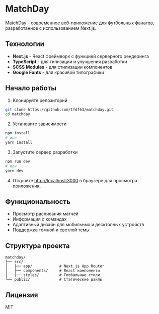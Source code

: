 # MatchDay

MatchDay - современное веб-приложение для футбольных фанатов, разработанное с использованием Next.js.

## Технологии

- **Next.js** - React фреймворк с функцией серверного рендеринга
- **TypeScript** - для типизации и улучшения разработки
- **SCSS Modules** - для стилизации компонентов
- **Google Fonts** - для красивой типографики

## Начало работы

1. Клонируйте репозиторий

```bash
git clone https://github.com/tfdf63/matchday.git
cd matchday
```

2. Установите зависимости

```bash
npm install
# или
yarn install
```

3. Запустите сервер разработки

```bash
npm run dev
# или
yarn dev
```

4. Откройте [http://localhost:3000](http://localhost:3000) в браузере для просмотра приложения.

## Функциональность

- Просмотр расписания матчей
- Информация о командах
- Адаптивный дизайн для мобильных и десктопных устройств
- Поддержка темной и светлой темы

## Структура проекта

```
matchday/
├── src/
│   ├── app/            # Next.js App Router
│   ├── components/     # React компоненты
│   ├── styles/         # Глобальные стили
└── public/             # Статические файлы
```

## Лицензия

MIT
